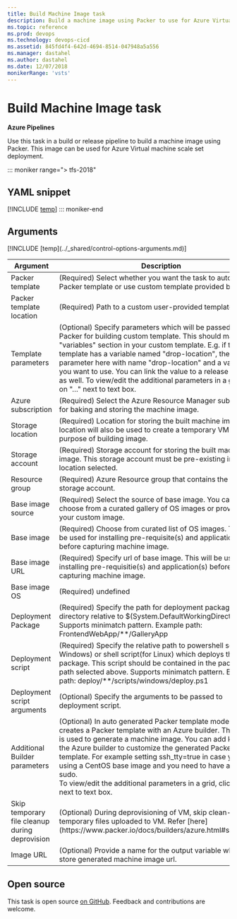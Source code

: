 ```yaml
---
title: Build Machine Image task
description: Build a machine image using Packer to use for Azure Virtual machine scale set deployment
ms.topic: reference
ms.prod: devops
ms.technology: devops-cicd
ms.assetid: 845fd4f4-642d-4694-8514-047948a5a556
ms.manager: dastahel
ms.author: dastahel
ms.date: 12/07/2018
monikerRange: 'vsts'
---
```


# Build Machine Image task

**Azure Pipelines**

Use this task in a build or release pipeline to build a machine image using Packer. This image can be used for Azure Virtual machine scale set deployment.

::: moniker range="> tfs-2018"
## YAML snippet
[!INCLUDE [temp](../_shared/yaml/PackerBuildV1.md)]
::: moniker-end

## Arguments

<table><thead><tr><th>Argument</th><th>Description</th></tr></thead>
<tr><td>Packer template</td><td>(Required) Select whether you want the task to auto generate Packer template or use custom template provided by you.</td></tr>
<tr><td>Packer template location</td><td>(Required) Path to a custom user-provided template.</td></tr>
<tr><td>Template parameters</td><td>(Optional) Specify parameters which will be passed to Packer for building custom template. This should map to "variables" section in your custom template. E.g. if the template has a variable named "drop-location", then add a parameter here with name "drop-location" and a value which you want to use. You can link the value to a release variable as well. To view/edit the additional parameters in a grid, click on "…" next to text box.</td></tr>
<tr><td>Azure subscription</td><td>(Required) Select the Azure Resource Manager subscription for baking and storing the machine image.</td></tr>
<tr><td>Storage location</td><td>(Required) Location for storing the built machine image. This location will also be used to create a temporary VM for the purpose of building image.</td></tr>
<tr><td>Storage account</td><td>(Required) Storage account for storing the built machine image. This storage account must be pre-existing in the location selected.</td></tr>
<tr><td>Resource group</td><td>(Required) Azure Resource group that contains the selected storage account.</td></tr>
<tr><td>Base image source</td><td>(Required) Select the source of base image. You can either choose from a curated gallery of OS images or provide url of your custom image.</td></tr>
<tr><td>Base image</td><td>(Required) Choose from curated list of OS images. This will be used for installing pre-requisite(s) and application(s) before capturing machine image.</td></tr>
<tr><td>Base image URL</td><td>(Required) Specify url of base image. This will be used for installing pre-requisitie(s) and application(s) before capturing machine image.</td></tr>
<tr><td>Base image OS</td><td>(Required) undefined</td></tr>
<tr><td>Deployment Package</td><td>(Required) Specify the path for deployment package directory relative to $(System.DefaultWorkingDirectory). Supports minimatch pattern. Example path: FrontendWebApp/**/GalleryApp</td></tr>
<tr><td>Deployment script</td><td>(Required) Specify the relative path to powershell script(for Windows) or shell script(for Linux) which deploys the package. This script should be contained in the package path selected above. Supports minimatch pattern. Example path: deploy/**/scripts/windows/deploy.ps1</td></tr>
<tr><td>Deployment script arguments</td><td>(Optional) Specify the arguments to be passed to deployment script.</td></tr>
<tr><td>Additional Builder parameters</td><td>(Optional) In auto generated Packer template mode the task creates a Packer template with an Azure builder. This builder is used to generate a machine image. You can add keys to the Azure builder to customize the generated Packer template. For example setting ssh_tty=true in case you are using a CentOS base image and you need to have a tty to run sudo.<br/>To view/edit the additional parameters in a grid, click on “…” next to text box.</td></tr>
<tr><td>Skip temporary file cleanup during deprovision</td><td>(Optional) During deprovisioning of VM, skip clean-up of temporary files uploaded to VM. Refer [here](https://www.packer.io/docs/builders/azure.html#skip_clean)</td></tr>
<tr><td>Image URL</td><td>(Optional) Provide a name for the output variable which will store generated machine image url.</td></tr>
[!INCLUDE [temp](../_shared/control-options-arguments.md)]
</table>

## Open source

This task is open source [on GitHub](https://github.com/Microsoft/azure-pipelines-tasks). Feedback and contributions are welcome.
